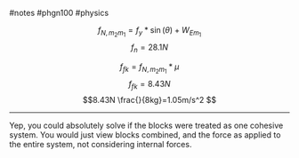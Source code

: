 #notes #phgn100 #physics

$$f_{N,m_{2}m_{1}}= f_{y}*\sin(\theta)+W_{Em_{1}}$$
$$f_{n}=28.1N$$

$$f_{fk}=f_{N,m_2m_1}*\mu$$
$$f_{fk}= 8.43N$$
$$8.43N \frac{}{8kg}=1.05m/s^2 $$

---
Yep, you could absolutely solve if the blocks were treated as one cohesive system. You would just view blocks combined, and the force as applied to the entire system, not considering internal forces.
